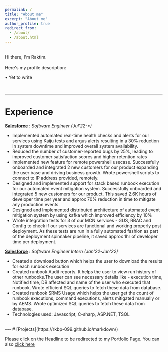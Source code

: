```yaml
---
permalink: /
title: "About me"
excerpt: "About me"
author_profile: true
redirect_from: 
  - /about/
  - /about.html
---
```


<br>Hi there, I'm Raktim. <br>
<br>Here's my profile description: <br>

• Yet to write

<br>

---

# Experience

**[Salesforce](https://www.salesforce.com/)** : _Software Engineer (Jul'22-*)_
  * Implemented automated real-time health checks and alerts for our services using Kaiju tests and argus alerts resulting in a 30% reduction in system downtime and improved overall system availability.
  * Reduced the number of customer-reported bugs by 25%, leading to improved customer satisfaction scores and higher retention rates
  * Implemented new feature for remote powershell usecase. Successfully onboarded and integrated 2 new customers for our product expanding the user base and driving business growth. Wrote powershell scripts to connect to IP address provided, remotely.
  * Designed and implemented support for stack based runbook execution for our automated event mitigation system. Successfully onboarded and integrated 5 new customers for our product. This saved 2.6K hours of developer time per year and approx 70% reduction in time to mitigate any production events.
  * Designed and Implemented distributed architecture of automated event mitigation system by using kafka which improved efficiency by 10%
  * Wrote integration tests for 3 of our MCN services - GUS, RBAC and Config to check if our services are functional and working properly post deployment. As these tests are run in a fully automated fashion as part of the deployment spinnaker pipeline, it saved approx 1hr of developer time per deployment.


**[Salesforce](https://www.salesforce.com/)** : _Software Engineer Intern (Jan'22-Jun'22)_
  * Created a download button which helps the user to download the results for each runbook execution
  * Created runbook Audit reports. It helps the user to view run history of other runbooks.The user can see necessary details like - execution time, Notified time, DB affected and name of the user who executed that runbook. Wrote efficient SQL queries to fetch these data from database.
  * Created runbook SRMS Usage which helps the user get the count of runbook executions, command executions, alerts mitigated manually or by AEMS. Wrote optimized SQL queries to fetch these data from database.
  * Technologies used: Javascript, C-sharp, ASP.NET, TSQL
 

<br>
---
# [Projects](https://rkbp-099.github.io/markdown/) 

Please click on the Headline to be redirected to my Portfolio Page. You can also [click here](https://rkbp-099.github.io/markdown/)

